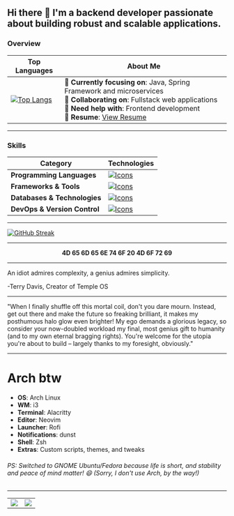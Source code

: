## Hi there 👋 I'm a backend developer passionate about building robust and scalable applications.

### **Overview**

| **Top Languages**                                                                                                                                                              | **About Me**                                                                                                                                                                                                                         |
|-------------------------------------------------------------------------------------------------------------------------------------------------------------------------------|-----------------------------------------------------------------------------------------------------------------------------------------------------------------------------------------------|
| [![Top Langs](https://test-six-pi-50.vercel.app/api/top-langs/?username=deadboyccc&hide=html,shell,rust,php,css,javascript&langs_count=6&layout=compact)](https://github.com/anuraghazra/github-readme-stats) | 🌱 **Currently focusing on**: Java, Spring Framework and microservices <br>👯 **Collaborating on**: Fullstack web applications<br>🤔 **Need help with**: Frontend development<br>📄 **Resume**: [View Resume](https://github.com/deadboyccc/Resume) |

---

### **Skills**

| **Category**               | **Technologies**                                                                                                                                                                                                                  |
|-----------------------------|-------------------------------------------------------------------------------------------------------------------------------------------------------------------------------------------|
| **Programming Languages**  | [![Icons](https://go-skill-icons.vercel.app/api/icons?i=typescript,javascript,c,cpp,cs,java,python&perline=10)](https://skillicons.dev)                                                                                |
| **Frameworks & Tools** | [![Icons](https://go-skill-icons.vercel.app/api/icons?i=nodejs,express,nestjs,dotnet,spring,neovim,idea,webstorm,clion,vscode&perline=10)](https://skillicons.dev)                                                                          |
| **Databases & Technologies**              | [![Icons](https://go-skill-icons.vercel.app/api/icons?i=mongodb,postgresql,mysql,redis,elasticsearch,kibana,hibernate,graphql,socketio,kafka,rabbitmq&perline=10)](https://skillicons.dev)                                                                                              |
| **DevOps & Version Control** | [![Icons](https://go-skill-icons.vercel.app/api/icons?i=git,github,githubactions,docker,kubernetes,linux,maven,gradle,cmake,aws,nginx&perline=10)](https://skillicons.dev)                                                                                        |

---

[![GitHub Streak](https://github-readme-streak-stats-test-sandy.vercel.app?user=deadboyccc&theme=dark&card_width=501&card_height=200)](https://git.io/streak-stats)

---

<p align="center">
  <strong>4D 65 6D 65 6E 74 6F 20 4D 6F 72 69</strong>
</p>


---


<p>
An idiot admires complexity, a genius admires simplicity.

-Terry Davis, Creator of Temple OS
</p>


---

"When I finally shuffle off this mortal coil, don't you dare mourn. Instead, get out there and make the future so freaking brilliant, it makes my posthumous halo glow even brighter! My ego demands a glorious legacy, so consider your now-doubled workload my final, most genius gift to humanity (and to my own eternal bragging rights). You're welcome for the utopia you're about to build – largely thanks to my foresight, obviously."

---

# Arch btw

- **OS**: Arch Linux
- **WM**: i3
- **Terminal**: Alacritty
- **Editor**: Neovim
- **Launcher**: Rofi
- **Notifications**: dunst
- **Shell**: Zsh
- **Extras**: Custom scripts, themes, and tweaks

###### PS: Switched to GNOME Ubuntu/Fedora because life is short, and stability and peace of mind matter! 😄 (Sorry, I don't use Arch, by the way!)
---

<table>
  <tr>
    <td>
      <a href="https://github.com/deadboyccc/spring">
        <img src="https://github-readme-stats.vercel.app/api/pin/?username=deadboyccc&repo=spring&show_owner=true" />
      </a>
    </td>
    <td>
      <a href="https://github.com/deadboyccc/java">
        <img src="https://github-readme-stats.vercel.app/api/pin/?username=deadboyccc&repo=java&show_owner=true" />
      </a>
    </td>
  </tr>
</table>


